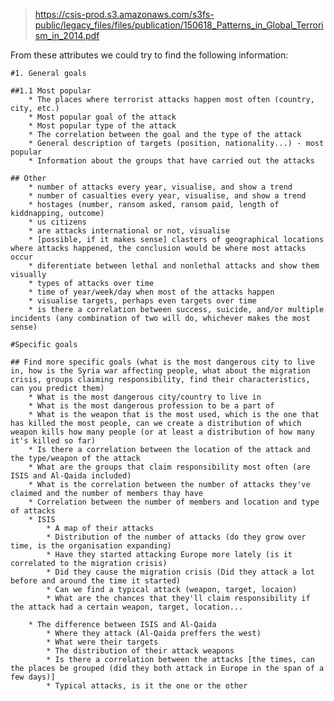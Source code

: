 > https://csis-prod.s3.amazonaws.com/s3fs-public/legacy_files/files/publication/150618_Patterns_in_Global_Terrorism_in_2014.pdf

From these attributes we could try to find the following information:
	
	#1. General goals

	##1.1 Most popular
		* The places where terrorist attacks happen most often (country, city, etc.)
		* Most popular goal of the attack
		* Most popular type of the attack
		* The correlation between the goal and the type of the attack
		* General description of targets (position, nationality...) - most popular
		* Information about the groups that have carried out the attacks

	## Other
		* number of attacks every year, visualise, and show a trend
		* number of casualties every year, visualise, and show a trend
		* hostages (number, ransom asked, ransom paid, length of kiddnapping, outcome)
		* us citizens
		* are attacks international or not, visualise
		* [possible, if it makes sense] clasters of geographical locations where attacks happened, the conclusion would be where most attacks occur
		* diferentiate between lethal and nonlethal attacks and show them visually
		* types of attacks over time
		* time of year/week/day when most of the attacks happen
		* visualise targets, perhaps even targets over time
		* is there a correlation between success, suicide, and/or multiple incidents (any combination of two will do, whichever makes the most sense)
	
	#Specific goals

	## Find more specific goals (what is the most dangerous city to live in, how is the Syria war affecting people, what about the migration crisis, groups claiming responsibility, find their characteristics, can you predict them)
		* What is the most dangerous city/country to live in
		* What is the most dangerous profession to be a part of
		* What is the weapon that is the most used, which is the one that has killed the most people, can we create a distribution of which weapon kills how many people (or at least a distribution of how many it's killed so far)
		* Is there a correlation between the location of the attack and the type/weapon of the attack
		* What are the groups that claim responsibility most often (are ISIS and Al-Qaida included)
		* What is the correlation between the number of attacks they've claimed and the number of members thay have
		* Correlation between the number of members and location and type of attacks
		* ISIS
			* A map of their attacks
			* Distribution of the number of attacks (do they grow over time, is the organisation expanding)
			* Have they started attacking Europe more lately (is it correlated to the migration crisis)
			* Did they cause the migration crisis (Did they attack a lot before and around the time it started)
			* Can we find a typical attack (weapon, target, locaion)
			* What are the chances that they'll claim responsibility if the attack had a certain weapon, target, location...

		* The difference between ISIS and Al-Qaida
			* Where they attack (Al-Qaida preffers the west)
			* What were their targets
			* The distribution of their attack weapons
			* Is there a correlation between the attacks [the times, can the places be grouped (did they both attack in Europe in the span of a few days)]
			* Typical attacks, is it the one or the other
